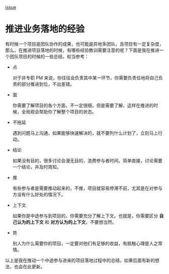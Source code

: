 [issue](https://api.github.com/repos/hoperyy/blog/issues/92)

# 推进业务落地的经验

有时候一个项目是团队协作的成果，也可能是异地多团队，且项目有一定复杂度，那么，在推进项目落地的时候，有哪些经验教训需要注意的呢？下面是我在推进一个团队项目的时候的一些总结，权当参考：

+   点

    对于非专职 PM 来说，你往往会负责其中某一环节，你需要负责任地将自己负责的部分推进到位，不出差错。
    
+   面

    你需要了解项目的各个方面，不一定很细，但是需要了解，这样在推进的时候，全局观会帮助你了解整个项目的状态。
    
+   不拖延

    遇到问题马上沟通，如果能够快速解决的，就不要列什么计划了，立刻马上行动。
    
+   结论

    如果没有目的，很多讨论会漫无目的，浪费参与者时间。简单直接，讨论需要一个结论，并及时周知。
    
+   推

    有些参与者是需要推动起来的，不推，项目就容易停滞不前，尤其是在对参与方没有什么好处的情况下。
    
+   上下文

    如果你是中途参与到项目的，你需要充分了解上下文。也就是，你需要区分 **自己认为的上下文** 和 **对方认为的上下文**，不要想当然。
    
+   势

    别人为什么需要你的项目，一定要对他们有足够的收益，有抵触心理是人之常情。
    
以上是我在推动一个中途参与进来的项目落地过程中的总结，如果后面有新的想法，也会在此更新。

    

